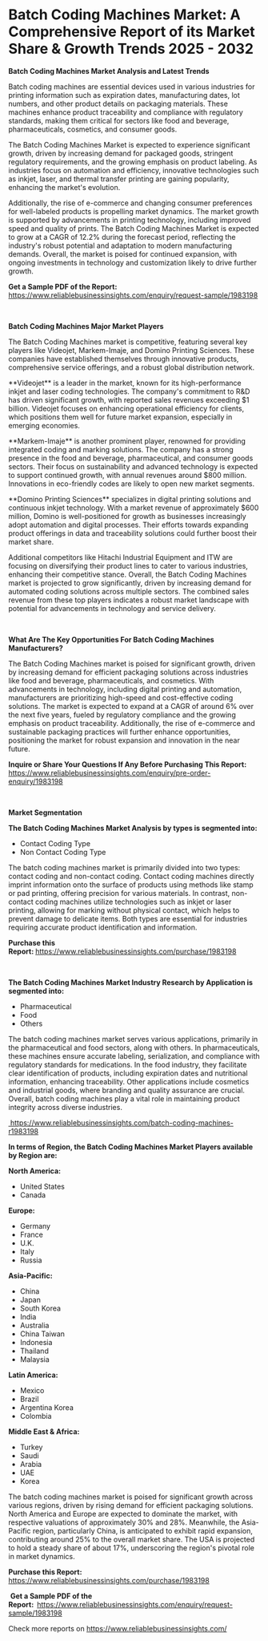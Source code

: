 <p><h1>Batch Coding Machines Market: A Comprehensive Report of its Market Share & Growth Trends 2025 - 2032</h1></p><p><strong>Batch Coding Machines Market Analysis and Latest Trends</strong></p>
<p><p>Batch coding machines are essential devices used in various industries for printing information such as expiration dates, manufacturing dates, lot numbers, and other product details on packaging materials. These machines enhance product traceability and compliance with regulatory standards, making them critical for sectors like food and beverage, pharmaceuticals, cosmetics, and consumer goods.</p><p>The Batch Coding Machines Market is expected to experience significant growth, driven by increasing demand for packaged goods, stringent regulatory requirements, and the growing emphasis on product labeling. As industries focus on automation and efficiency, innovative technologies such as inkjet, laser, and thermal transfer printing are gaining popularity, enhancing the market's evolution.</p><p>Additionally, the rise of e-commerce and changing consumer preferences for well-labeled products is propelling market dynamics. The market growth is supported by advancements in printing technology, including improved speed and quality of prints. The Batch Coding Machines Market is expected to grow at a CAGR of 12.2% during the forecast period, reflecting the industry's robust potential and adaptation to modern manufacturing demands. Overall, the market is poised for continued expansion, with ongoing investments in technology and customization likely to drive further growth.</p></p>
<p><strong>Get a Sample PDF of the Report:&nbsp;</strong> <a href="https://www.reliablebusinessinsights.com/enquiry/request-sample/1983198?utm_campaign=2109&utm_medium=2&utm_source=Github&utm_content=ia&utm_term=20022025&utm_id=batch-coding-machines">https://www.reliablebusinessinsights.com/enquiry/request-sample/1983198</a></p>
<p>&nbsp;</p>
<p><strong>Batch Coding Machines Major Market Players</strong></p>
<p><p>The Batch Coding Machines market is competitive, featuring several key players like Videojet, Markem-Imaje, and Domino Printing Sciences. These companies have established themselves through innovative products, comprehensive service offerings, and a robust global distribution network.</p><p>**Videojet** is a leader in the market, known for its high-performance inkjet and laser coding technologies. The company's commitment to R&D has driven significant growth, with reported sales revenues exceeding $1 billion. Videojet focuses on enhancing operational efficiency for clients, which positions them well for future market expansion, especially in emerging economies.</p><p>**Markem-Imaje** is another prominent player, renowned for providing integrated coding and marking solutions. The company has a strong presence in the food and beverage, pharmaceutical, and consumer goods sectors. Their focus on sustainability and advanced technology is expected to support continued growth, with annual revenues around $800 million. Innovations in eco-friendly codes are likely to open new market segments.</p><p>**Domino Printing Sciences** specializes in digital printing solutions and continuous inkjet technology. With a market revenue of approximately $600 million, Domino is well-positioned for growth as businesses increasingly adopt automation and digital processes. Their efforts towards expanding product offerings in data and traceability solutions could further boost their market share.</p><p>Additional competitors like Hitachi Industrial Equipment and ITW are focusing on diversifying their product lines to cater to various industries, enhancing their competitive stance. Overall, the Batch Coding Machines market is projected to grow significantly, driven by increasing demand for automated coding solutions across multiple sectors. The combined sales revenue from these top players indicates a robust market landscape with potential for advancements in technology and service delivery.</p></p>
<p>&nbsp;</p>
<p><strong>What Are The Key Opportunities For Batch Coding Machines Manufacturers?</strong></p>
<p><p>The Batch Coding Machines market is poised for significant growth, driven by increasing demand for efficient packaging solutions across industries like food and beverage, pharmaceuticals, and cosmetics. With advancements in technology, including digital printing and automation, manufacturers are prioritizing high-speed and cost-effective coding solutions. The market is expected to expand at a CAGR of around 6% over the next five years, fueled by regulatory compliance and the growing emphasis on product traceability. Additionally, the rise of e-commerce and sustainable packaging practices will further enhance opportunities, positioning the market for robust expansion and innovation in the near future.</p></p>
<p><strong>Inquire or Share Your Questions If Any Before Purchasing This Report:</strong> <a href="https://www.reliablebusinessinsights.com/enquiry/pre-order-enquiry/1983198?utm_campaign=2109&utm_medium=2&utm_source=Github&utm_content=ia&utm_term=20022025&utm_id=batch-coding-machines">https://www.reliablebusinessinsights.com/enquiry/pre-order-enquiry/1983198</a></p>
<p>&nbsp;</p>
<p><strong>Market Segmentation</strong></p>
<p><strong>The Batch Coding Machines Market Analysis by types is segmented into:</strong></p>
<p><ul><li>Contact Coding Type</li><li>Non Contact Coding Type</li></ul></p>
<p><p>The batch coding machines market is primarily divided into two types: contact coding and non-contact coding. Contact coding machines directly imprint information onto the surface of products using methods like stamp or pad printing, offering precision for various materials. In contrast, non-contact coding machines utilize technologies such as inkjet or laser printing, allowing for marking without physical contact, which helps to prevent damage to delicate items. Both types are essential for industries requiring accurate product identification and information.</p></p>
<p><strong>Purchase this Report:&nbsp;</strong><a href="https://www.reliablebusinessinsights.com/purchase/1983198?utm_campaign=2109&utm_medium=2&utm_source=Github&utm_content=ia&utm_term=20022025&utm_id=batch-coding-machines">https://www.reliablebusinessinsights.com/purchase/1983198</a></p>
<p>&nbsp;</p>
<p><strong>The Batch Coding Machines Market Industry Research by Application is segmented into:</strong></p>
<p><ul><li>Pharmaceutical</li><li>Food</li><li>Others</li></ul></p>
<p><p>The batch coding machines market serves various applications, primarily in the pharmaceutical and food sectors, along with others. In pharmaceuticals, these machines ensure accurate labeling, serialization, and compliance with regulatory standards for medications. In the food industry, they facilitate clear identification of products, including expiration dates and nutritional information, enhancing traceability. Other applications include cosmetics and industrial goods, where branding and quality assurance are crucial. Overall, batch coding machines play a vital role in maintaining product integrity across diverse industries.</p></p>
<p><a href="https://www.reliablebusinessinsights.com/batch-coding-machines-r1983198?utm_campaign=2109&utm_medium=2&utm_source=Github&utm_content=ia&utm_term=20022025&utm_id=batch-coding-machines">&nbsp;https://www.reliablebusinessinsights.com/batch-coding-machines-r1983198</a></p>
<p><strong>In terms of Region, the Batch Coding Machines Market Players available by Region are:</strong></p>
<p>
    <p> <strong> North America: </strong>
        <ul>
            <li>United States</li>
            <li>Canada</li>
        </ul>
        </p> 
    <p> <strong> Europe: </strong>
        <ul>
            <li>Germany</li>
            <li>France</li>
            <li>U.K.</li>
            <li>Italy</li>
            <li>Russia</li>
        </ul>
        </p> 
    <p> <strong> Asia-Pacific: </strong>
        <ul>
            <li>China</li>
            <li>Japan</li>
            <li>South Korea</li>
            <li>India</li>
            <li>Australia</li>
            <li>China Taiwan</li>
            <li>Indonesia</li>
            <li>Thailand</li>
            <li>Malaysia</li>
        </ul>
        </p> 
    <p> <strong> Latin America: </strong>
        <ul>
            <li>Mexico</li>
            <li>Brazil</li>
            <li>Argentina Korea</li>
            <li>Colombia</li>
        </ul>
        </p> 
    <p> <strong> Middle East & Africa: </strong>
        <ul>
            <li>Turkey</li>
            <li>Saudi</li>
            <li>Arabia</li>
            <li>UAE</li>
            <li>Korea</li>
        </ul>
    </p>
    </p>
<p><p>The batch coding machines market is poised for significant growth across various regions, driven by rising demand for efficient packaging solutions. North America and Europe are expected to dominate the market, with respective valuations of approximately 30% and 28%. Meanwhile, the Asia-Pacific region, particularly China, is anticipated to exhibit rapid expansion, contributing around 25% to the overall market share. The USA is projected to hold a steady share of about 17%, underscoring the region's pivotal role in market dynamics.</p></p>
<p><strong>Purchase this Report: </strong><a href="https://www.reliablebusinessinsights.com/purchase/1983198?utm_campaign=2109&utm_medium=2&utm_source=Github&utm_content=ia&utm_term=20022025&utm_id=batch-coding-machines">https://www.reliablebusinessinsights.com/purchase/1983198</a></p>
<p>&nbsp;<strong>Get a Sample PDF of the Report:&nbsp;&nbsp;</strong><a href="https://www.reliablebusinessinsights.com/enquiry/request-sample/1983198?utm_campaign=2109&utm_medium=2&utm_source=Github&utm_content=ia&utm_term=20022025&utm_id=batch-coding-machines">https://www.reliablebusinessinsights.com/enquiry/request-sample/1983198</a></p>
<p><strong></strong></p>
<p>Check more reports on <a href="https://www.reliablebusinessinsights.com/?utm_campaign=2109&utm_medium=2&utm_source=Github&utm_content=ia&utm_term=20022025&utm_id=batch-coding-machines">https://www.reliablebusinessinsights.com/</a></p>